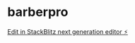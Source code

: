 # barberpro

[Edit in StackBlitz next generation editor ⚡️](https://stackblitz.com/~/github.com/alvarovasques/barberpro)